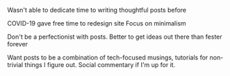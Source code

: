 Wasn't able to dedicate time to writing thoughtful posts before

COVID-19 gave free time to redesign site
    Focus on minimalism

Don't be a perfectionist with posts. Better to get ideas out there
than fester forever

Want posts to be a combination of tech-focused musings,
tutorials for non-trivial things I figure out. Social commentary
if I'm up for it.
